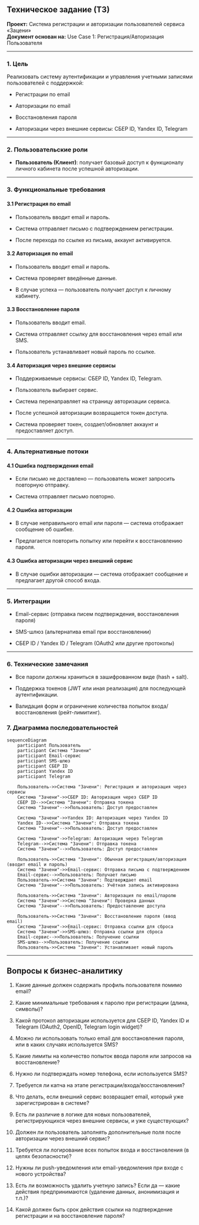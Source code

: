 ## **Техническое задание (ТЗ)**

**Проект:** Система регистрации и авторизации пользователей сервиса «Зацени»  
**Документ основан на:** Use Case 1: Регистрация/Авторизация Пользователя

---

### **1. Цель**

Реализовать систему аутентификации и управления учетными записями пользователей с поддержкой:

- Регистрации по email
    
- Авторизации по email
    
- Восстановления пароля
    
- Авторизации через внешние сервисы: СБЕР ID, Yandex ID, Telegram
    

---

### **2. Пользовательские роли**

- **Пользователь (Клиент)**: получает базовый доступ к функционалу личного кабинета после успешной авторизации.
    

---

### **3. Функциональные требования**

#### **3.1 Регистрация по email**

- Пользователь вводит email и пароль.
    
- Система отправляет письмо с подтверждением регистрации.
    
- После перехода по ссылке из письма, аккаунт активируется.
    

#### **3.2 Авторизация по email**

- Пользователь вводит email и пароль.
    
- Система проверяет введённые данные.
    
- В случае успеха — пользователь получает доступ к личному кабинету.
    

#### **3.3 Восстановление пароля**

- Пользователь вводит email.
    
- Система отправляет ссылку для восстановления через email или SMS.
    
- Пользователь устанавливает новый пароль по ссылке.
    

#### **3.4 Авторизация через внешние сервисы**

- Поддерживаемые сервисы: СБЕР ID, Yandex ID, Telegram.
    
- Пользователь выбирает сервис.
    
- Система перенаправляет на страницу авторизации сервиса.
    
- После успешной авторизации возвращается токен доступа.
    
- Система проверяет токен, создает/обновляет аккаунт и предоставляет доступ.
    

---

### **4. Альтернативные потоки**

#### **4.1 Ошибка подтверждения email**

- Если письмо не доставлено — пользователь может запросить повторную отправку.
    
- Система отправляет письмо повторно.
    

#### **4.2 Ошибка авторизации**

- В случае неправильного email или пароля — система отображает сообщение об ошибке.
    
- Предлагается повторить попытку или перейти к восстановлению пароля.
    

#### **4.3 Ошибка авторизации через внешний сервис**

- В случае ошибки авторизации — система отображает сообщение и предлагает другой способ входа.
    

---

### **5. Интеграции**

- Email-сервис (отправка писем подтверждения, восстановления пароля)
    
- SMS-шлюз (альтернатива email при восстановлении)
    
- СБЕР ID / Yandex ID / Telegram (OAuth2 или другие протоколы)
    

---

### **6. Технические замечания**

- Все пароли должны храниться в зашифрованном виде (hash + salt).
    
- Поддержка токенов (JWT или иная реализация) для последующей аутентификации.
    
- Валидация форм и ограничение количества попыток входа/восстановления (рейт-лимитинг).

### **7. Диаграмма последовательностей**

```mermaid
sequenceDiagram
    participant Пользователь
    participant Система "Зачени"
    participant Email-сервис
    participant SMS-шлюз
    participant СБЕР ID
    participant Yandex ID
    participant Telegram

    Пользователь->>Система "Зачени": Регистрация и авторизация через сервисы
    Система "Зачени"->>СБЕР ID: Авторизация через СБЕР ID
    СБЕР ID-->>Система "Зачени": Отправка токена
    Система "Зачени"-->>Пользователь: Доступ предоставлен

    Система "Зачени"->>Yandex ID: Авторизация через Yandex ID
    Yandex ID-->>Система "Зачени": Отправка токена
    Система "Зачени"-->>Пользователь: Доступ предоставлен

    Система "Зачени"->>Telegram: Авторизация через Telegram
    Telegram-->>Система "Зачени": Отправка токена
    Система "Зачени"-->>Пользователь: Доступ предоставлен

    Пользователь->>Система "Зачени": Обычная регистрация/авторизация (вводит email и пароль)
    Система "Зачени"->>Email-сервис: Отправка письма с подтверждением
    Email-сервис-->>Пользователь: Получает письмо
    Пользователь->>Система "Зачени": Подтверждает email
    Система "Зачени"-->>Пользователь: Учётная запись активирована

    Пользователь->>Система "Зачени": Авторизация по email/паролю
    Система "Зачени"->>Система "Зачени": Проверка данных
    Система "Зачени"-->>Пользователь: Предоставление доступа

    Пользователь->>Система "Зачени": Восстановление пароля (ввод email)
    Система "Зачени"->>Email-сервис: Отправка ссылки для сброса
    Система "Зачени"->>SMS-шлюз: Отправка ссылки для сброса
    Email-сервис-->>Пользователь: Получение ссылки
    SMS-шлюз-->>Пользователь: Получение ссылки
    Пользователь->>Система "Зачени": Устанавливает новый пароль
```

---

## **Вопросы к бизнес-аналитику**

1. Какие данные должен содержать профиль пользователя помимо email?
    
2. Какие минимальные требования к паролю при регистрации (длина, символы)?
    
3. Какой протокол авторизации используется для СБЕР ID, Yandex ID и Telegram (OAuth2, OpenID, Telegram login widget)?
    
4. Можно ли использовать только email для восстановления пароля, или в каких случаях используется SMS?
    
5. Какие лимиты на количество попыток ввода пароля или запросов на восстановление?
    
6. Нужно ли подтверждать номер телефона, если используется SMS?
    
7. Требуется ли капча на этапе регистрации/входа/восстановления?
    
8. Что делать, если внешний сервис возвращает email, который уже зарегистрирован в системе?
    
9. Есть ли различие в логике для новых пользователей, регистрирующихся через внешние сервисы, и уже существующих?
    
10. Должен ли пользователь заполнять дополнительные поля после авторизации через внешний сервис?
    
11. Требуется ли логирование всех попыток входа и восстановления (в целях безопасности)?
    
12. Нужны ли push-уведомления или email-уведомления при входе с нового устройства?
    
13. Есть ли возможность удалить учетную запись? Если да — какие действия предпринимаются (удаление данных, анонимизация и т.п.)?
    
14. Какой должен быть срок действия ссылки на подтверждение регистрации и на восстановление пароля?
